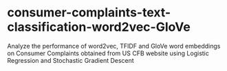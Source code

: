 # consumer-complaints-text-classification-word2vec-GloVe
Analyze the performance of word2vec, TFIDF and GloVe word embeddings on Consumer Complaints obtained from US CFB website using Logistic Regression and Stochastic Gradient Descent
